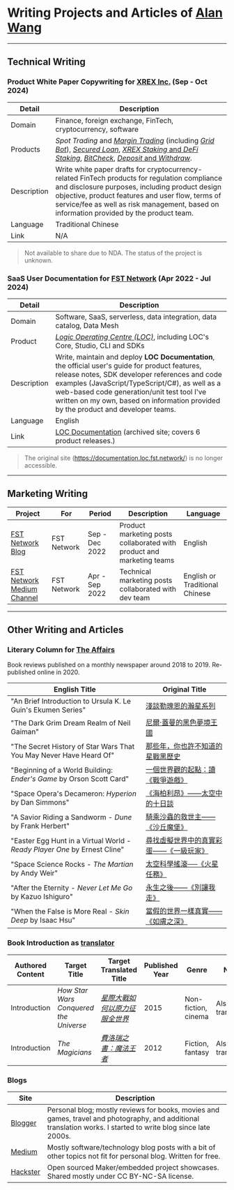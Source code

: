 # Writing Projects and Articles of [Alan Wang](https://github.com/alankrantas)

---

## Technical Writing

### Product White Paper Copywriting for [XREX Inc.](https://xrex.io/) (Sep - Oct 2024)

| Detail | Description |
| --- | --- |
| Domain | Finance, foreign exchange, FinTech, cryptocurrency, software |
| Products | _Spot Trading_ and [_Margin Trading_](https://support.xrex.io/en/collections/6032284-margin-trading) (including [_Grid Bot_](https://support.xrex.io/en/collections/4080296-grid-trading)), [_Secured Loan_](https://support.xrex.io/en/articles/7322871-what-is-crypto-secured-loan), [_XREX Staking_ and _DeFi Staking_](https://support.xrex.io/en/articles/6034478-what-is-staking), [_BitCheck_](https://support.xrex.io/en/collections/3064945-bitcheck), [_Deposit_ and _Withdraw_](https://support.xrex.io/en/collections/2683050-deposit-and-withdraw). |
| Description | Write white paper drafts for cryptocurrency-related FinTech products for regulation compliance and disclosure purposes, including product design objective, product features and user flow, terms of service/fee as well as risk management, based on information provided by the product team. |
| Language | Traditional Chinese |
| Link | N/A |

> Not available to share due to NDA. The status of the project is unknown. 

### SaaS User Documentation for [FST Network](https://www.fst.network/) (Apr 2022 - Jul 2024)

| Detail | Description |
| --- | --- |
| Domain | Software, SaaS, serverless, data integration, data catalog, Data Mesh |
| Product | [_Logic Operating Centre (LOC)_](https://www.fst.network/logic-operation-centre), including LOC's Core, Studio, CLI and SDKs |
| Description | Write, maintain and deploy **LOC Documentation**, the official user's guide for product features, release notes, SDK developer references and code examples (JavaScript/TypeScript/C#), as well as a web-based code generation/unit test tool I've written on my own, based on information provided by the product and developer teams. |
| Language | English |
| Link | [LOC Documentation](https://loc-documentation.vercel.app/) (archived site; covers 6 product releases.) |

> The original site (https://documentation.loc.fst.network/) is no longer accessible.

---

## Marketing Writing

| Project | For | Period | Description | Language |
| --- | --- | --- | --- | --- |
| [FST Network Blog](https://www.fst.network/blog) | FST Network | Sep - Dec 2022 | Product marketing posts collaborated with product and marketing teams | English |
| [FST Network Medium Channel](https://medium.com/fstnetwork) | FST Network | Apr - Sep 2022 | Technical marketing posts collaborated with dev team | English or Traditional Chinese |

---

## Other Writing and Articles

### Literary Column for [The Affairs](https://www.theaffairs.com/)

Book reviews published on a monthly newspaper around 2018 to 2019. Re-published online in 2020.

| English Title | Original Title |
| --- | --- |
| "An Brief Introduction to Ursula K. Le Guin's Ekumen Series" | [淺談勒瑰恩的瀚星系列](https://www.theaffairs.com/%e6%b7%ba%e8%ab%87%e5%8b%92%e7%91%b0%e6%81%a9%e7%9a%84%e7%80%9a%e6%98%9f%e7%b3%bb%e5%88%97/) | The Affairs 編集者新聞 |
| "The Dark Grim Dream Realm of Neil Gaiman" | [尼爾‧蓋曼的黑色夢境王國](https://www.theaffairs.com/%e5%b0%bc%e7%88%be%e2%80%a7%e8%93%8b%e6%9b%bc%e7%9a%84%e9%bb%91%e8%89%b2%e5%a4%a2%e5%a2%83%e7%8e%8b%e5%9c%8b/) | The Affairs 編集者新聞 |
| "The Secret History of Star Wars That You May Never Have Heard Of" | [那些年，你也許不知道的星戰黑歷史](https://www.theaffairs.com/%e9%82%a3%e4%ba%9b%e5%b9%b4%ef%bc%8c%e4%bd%a0%e4%b9%9f%e8%a8%b1%e4%b8%8d%e7%9f%a5%e9%81%93%e7%9a%84%e6%98%9f%e6%88%b0%e9%bb%91%e6%ad%b7%e5%8f%b2/) |
| "Beginning of a World Building: _Ender's Game_ by Orson Scott Card" | [一個世界觀的起點：讀《戰爭遊戲》](https://www.theaffairs.com/%E4%B8%80%E5%80%8B%E4%B8%96%E7%95%8C%E8%A7%80%E7%9A%84%E8%B5%B7%E9%BB%9E%EF%BC%9A%E8%AE%80%E3%80%8A%E6%88%B0%E7%88%AD%E9%81%8A%E6%88%B2%E3%80%8B/) |
| "Space Opera's Decameron: _Hyperion_ by Dan Simmons" | [《海柏利昂》——太空中的十日談](https://www.theaffairs.com/%E3%80%8A%E6%B5%B7%E6%9F%8F%E5%88%A9%E6%98%82%E3%80%8B-%E5%A4%AA%E7%A9%BA%E4%B8%AD%E7%9A%84%E5%8D%81%E6%97%A5%E8%AB%87/) |
| "A Savior Riding a Sandworm - _Dune_ by Frank Herbert" | [騎乘沙蟲的救世主——《沙丘魔堡》](https://www.theaffairs.com/%E9%A8%8E%E4%B9%98%E6%B2%99%E8%9F%B2%E7%9A%84%E6%95%91%E4%B8%96%E4%B8%BB-%E3%80%8A%E6%B2%99%E4%B8%98%E9%AD%94%E5%A0%A1%E3%80%8B/) |
| "Easter Egg Hunt in a Virtual World - _Ready Player One_ by Ernest Cline" | [尋找虛擬世界中的真實彩蛋——《一級玩家》](https://www.theaffairs.com/%E5%B0%8B%E6%89%BE%E8%99%9B%E6%93%AC%E4%B8%96%E7%95%8C%E4%B8%AD%E7%9A%84%E7%9C%9F%E5%AF%A6%E5%BD%A9%E8%9B%8B-%E3%80%8A%E4%B8%80%E7%B4%9A%E7%8E%A9%E5%AE%B6%E3%80%8B/) |
| "Space Science Rocks - _The Martian_ by Andy Weir" | [太空科學搖滾──《火星任務》](https://www.theaffairs.com/%E5%A4%AA%E7%A9%BA%E7%A7%91%E5%AD%B8%E6%90%96%E6%BB%BE%E2%94%80%E2%94%80%E3%80%8A%E7%81%AB%E6%98%9F%E4%BB%BB%E5%8B%99%E3%80%8B/) |
| "After the Eternity - _Never Let Me Go_ by Kazuo Ishiguro" | [永生之後——《別讓我走》](https://www.theaffairs.com/%E6%B0%B8%E7%94%9F%E4%B9%8B%E5%BE%8C-%E3%80%8A%E5%88%A5%E8%AE%93%E6%88%91%E8%B5%B0%E3%80%8B/) |
| "When the False is More Real - _Skin Deep_ by Isaac Hsu" | [當假的世界一樣真實——《如膚之深》](https://www.theaffairs.com/%E7%95%B6%E5%81%87%E7%9A%84%E4%B8%96%E7%95%8C%E4%B8%80%E6%A8%A3%E7%9C%9F%E5%AF%A6-%E3%80%8A%E5%A6%82%E8%86%9A%E4%B9%8B%E6%B7%B1%E3%80%8B/) |

### Book Introduction as [translator](https://github.com/alankrantas/alankrantas/blob/main/works/published.md#translated-titles)

| Authored Content | Target Title | Target Translated Title | Published Year | Genre | Note |
| --- | --- | --- | --- | --- | --- |
| Introduction | _How Star Wars Conquered the Universe_ | [_星際大戰如何以原力征服全世界_](https://www.books.com.tw/products/0010694382?sloc=main) | 2015 | Non-fiction, cinema | Also the translator |
| Introduction | _The Magicians_ | [_費洛瑞之書：魔法王者_](https://www.books.com.tw/products/0010560180?sloc=main) | 2012 | Fiction, fantasy | Also the translator |

### Blogs

| Site | Description |
| --- | --- |
| [Blogger](https://krantasblog.blogspot.com/) | Personal blog; mostly reviews for books, movies and games, travel and photography, and additional translation works. I started to write blog since late 2000s. |
| [Medium](https://alankrantas.medium.com/) | Mostly software/technology blog posts with a bit of other topics not fit for personal blog. Written for free. |
| [Hackster](https://www.hackster.io/alankrantas) | Open sourced Maker/embedded project showcases. Shared mostly under CC BY-NC-SA license. |
